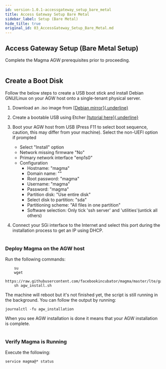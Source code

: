 ```yaml
---
id: version-1.0.1-accessgateway_setup_bare_metal
title: Access Gateway Setup Bare Metal
sidebar_label: Setup (Bare Metal)
hide_title: true
original_id: 03_AccessGateway_Setup_Bare_Metal.md
---
```


## Access Gateway Setup (Bare Metal Setup)


Complete the Magma AGW prerequisites prior to proceeding.<br><br/>

## Create a Boot Disk

Follow the below steps to create a USB boot stick and install Debian GNU/Linux on your AGW host onto a single-tenant physical server.

   1. Download an .iso image from [[Debian
        mirror]{.underline}](http://cdimage.debian.org/mirror/cdimage/archive/9.9.0/amd64/iso-cd/debian-9.9.0-amd64-netinst.iso)
        
   2. Create a bootable USB using Etcher [[tutorial
        here]{.underline}](https://tutorials.ubuntu.com/tutorial/tutorial-create-a-usb-stick-on-macos#0)

   3. Boot your AGW host from USB
      (Press F11 to select boot sequence, caution, this may differ from your machine). Select the non-UEFI option if prompted
      
      * Select "Install" option
      * Network missing firmware "No"
      * Primary network interface "enp1s0"
      * Configuration
         - Hostname:       "magma"
         - Domain name:    ""
         - Root password:  "magma"
         - Username:       "magma"
         - Password:       "magma"
         - Partition disk: "Use entire disk"
         - Select disk to partition: "sda"
         - Partitioning scheme: "All files in one partition"
         - Software selection: Only tick 'ssh server' and 'utilities'(untick all others)
    

   4.  Connect your SGi interface to the Internet and select this port during the installation process to get an IP using DHCP.<br><br/>

### Deploy Magma on the AGW host

Run the following commands:

```
    su
    wget
    https://raw.githubusercontent.com/facebookincubator/magma/master/lte/gateway/deploy/agw_install.sh
    sh agw_install.sh
```

The machine will reboot but it's not finished yet, the script is still running in the background. You can follow the output by running:

```
journalctl -fu agw_installation
```

When you see AGW installation is done it means that your AGW installation is complete.<br><br/>

### Verify Magma is Running

Execute the following:

```
service magma@* status
```



